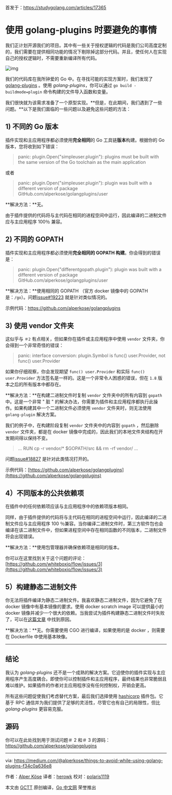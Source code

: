 首发于：https://studygolang.com/articles/17365

# 使用 golang-plugins 时要避免的事情

我们正计划开源我们的项目。其中有一些关于授权逻辑的代码是我们公司高度定制的，我们需要在提供相同功能的情况下剔除掉这部分代码。并且，使任何人在实现自己的授权逻辑时，不需要重新编译所有代码。

![img](https://raw.githubusercontent.com/studygolang/gctt-images/master/things_to_avoid_while_using_golang_plugins/1_X2zMAhjAP445suAyfvPUOw.png)

我们的代码库在我所钟爱的 Go 中。在寻找可能的实现方案时，我们发现了 [golang-plugins](https://golang.org/pkg/plugin/) 。使用 *golang-plugins*，你可以通过 `go build -buildmode=plugin` 命令构建的文件导入函数和变量。

我们很快就为该需求准备了一个原型实现。**但是，在此期间，我们遇到了一些问题。**以下是我们面临的一些问题以及避免这些问题的方法：

## 1) 不同的 Go 版本

插件实现和主应用程序都必须使用**完全相同**的 Go 工具链**版本**构建。根据你的 Go 版本，您将收到如下错误：

> panic: plugin.Open("simpleuser.plugin"): plugins must be built with the same version of the Go toolchain as the main application

或者

> panic: plugin.Open("simpleuser.plugin"): plugin was built with a different version of package GitHub.com/alperkose/golangplugins/user

**解决方法：**无。

由于插件提供的代码将与主代码在相同的进程空间中运行，因此编译的二进制文件应与主应用程序 100％ 兼容。

## 2) 不同的 GOPATH

插件实现和主应用程序都必须使用**完全相同的 GOPATH 构建**。你会得到的错误是：

> panic: plugin.Open("differentgopath.plugin"): plugin was built with a different version of package GitHub.com/alperkose/golangplugins/user

**解决方法：**使用相同的 GOPATH （官方 docker 镜像中的 GOPATH 是：`/go`）。问题[issue#19223](https://github.com/golang/go/issues/19233) 就是针对类似情况的。

示例代码：https://github.com/alperkose/golangplugins

## 3) 使用 vendor 文件夹

这似乎与 `＃2` 有点相关，但如果你在插件或主应用程序中使用 `vendor` 文件夹，你会得到一个非常奇怪的错误：

> panic: interface conversion: plugin.Symbol is func() user.Provider, not func() user.Provider

如果你仔细观察，你会发现期望 `func() user.Provider` 和实际 `func() user.Provider` 方法签名是一样的。这是一个非常令人困惑的错误，但在 `1.8` 版本之后的所有版本中都存在。

**解决方法：**在构建二进制文件时复制 `vendor` 文件夹中的所有内容到 `gopath` 中。这是一个非常 " 脏 " 的解决办法，你需要为插件和主应用程序都执行此操作。如果构建其中一个二进制文件必须使用 `vendor` 文件夹时，则无法使用 `golang-plugin` 解决方案。

我们的例子中，在构建阶段复制 `vendor` 文件夹中的内容到 `gopath` ，然后删除 `vendor` 文件夹，都是在 docker 镜像中完成的，因此我们的本地文件夹结构在开发期间得以保持不变。

> ...
> RUN cp -r vendor/* $GOPATH/src && rm -rf vendor/
> ...

问题[issue#18827](https://github.com/golang/go/issues/18827) 是针对此类情况打开的。

示例代码：[https://github.com/alperkose/golangplugins](https://github.com/alperkose/golangplugins)

## 4）不同版本的公共依赖项

在插件中的任何依赖项应该与主应用程序中的依赖项版本相同。

同样，由于插件提供的代码将与主代码在相同的进程空间中运行，因此编译的二进制文件应与主应用程序 100 ％兼容。当你编译二进制文件时，第三方软件包也会编译在该二进制文件中，但如果进程空间中存在相同函数的不同版本，二进制文件将会出现错误。

**解决方法：**使用包管理器并确保依赖项是相同的版本。

你可以在这里找到关于这个问题的评论：[https://github.com/whiteboxio/flow/issues/3](https://github.com/whiteboxio/flow/issues/3)

## 5）构建静态二进制文件

你无法将插件编译为静态二进制文件。我喜欢静态二进制文件，因为它避免了在 docker 镜像中有基本镜像的要求。使用 docker scratch image 可以提供最小的 docker 镜像并减少一个很大的依赖。当我尝试为插件构建静态二进制文件时失败了，可以在[这篇文章](https://medium.com/@diogok/on-golang-static-binaries-cross-compiling-and-plugins-1aed33499671) 中找到原因。

**解决方法：**无。你需要使用 CGO 进行编译，如果使用的是 docker ，则需要在 Dockerfile 中使用基本映像。

---

## 结论

我认为 *golang-plugins* 还不是一个成熟的解决方案。它迫使你的插件实现与主应用程序产生高度耦合。即使你可以控制插件和主应用程序，最终结果也非常脆弱且难以维护。如果插件的作者对主应用程序没有任何控制权，开销会更高。

所有这些问题促使我们考虑替代方案，最后我们选择使用 [hashicorp](https://github.com/hashicorp/go-plugin) 插件包。它基于 RPC 通信并为我们提供了足够的灵活性，尽管它也有自己的局限性，但比 *golang-plugins* 更容易克服。

## 源码

你可以在此处找到用于测试问题＃ 2 和＃ 3 的源码：[https//github.com/alperkose/golangplugins](https://github.com/alperkose/golangplugins)

---

via: https://medium.com/@alperkose/things-to-avoid-while-using-golang-plugins-f34c0a636e8

作者：[Alper Köse](https://medium.com/@alperkose)
译者：[herowk](https://github.com/herowk)
校对：[polaris1119](https://github.com/polaris1119)

本文由 [GCTT](https://github.com/studygolang/GCTT) 原创编译，[Go 中文网](https://studygolang.com/) 荣誉推出
